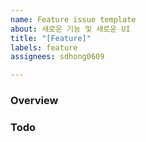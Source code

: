 ```yaml
---
name: Feature issue template
about: 새로운 기능 및 새로운 UI
title: "[Feature]"
labels: feature
assignees: sdhong0609

---
```


### Overview

### Todo
